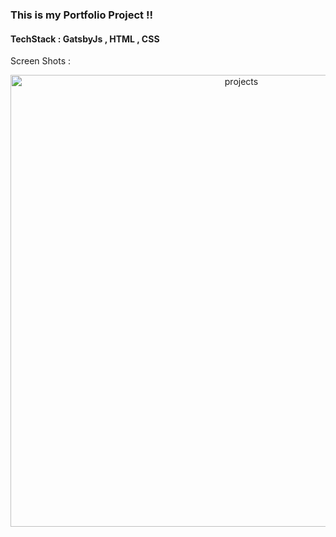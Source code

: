 ### This is my Portfolio Project !!
#### TechStack : GatsbyJs , HTML , CSS
Screen Shots :<br/>
<p align="center">
<img width="723" alt="projects" src="https://user-images.githubusercontent.com/46497732/123549929-b3fa9500-d788-11eb-897d-4dd25ade43c1.png">
</p>
